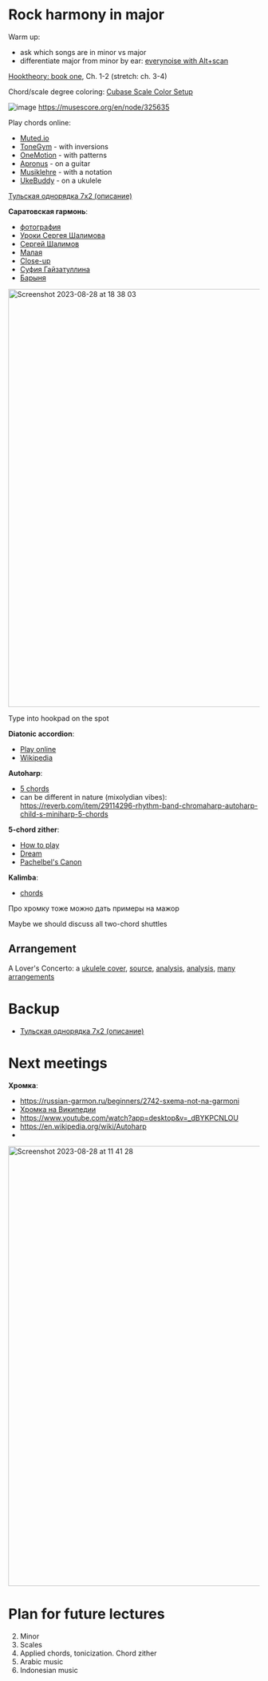 Rock harmony in major
===

Warm up: 
- ask which songs are in minor vs major
- differentiate major from minor by ear: [everynoise with Alt+scan](https://everynoise.com/)

[Hooktheory: book one](https://book-one.hooktheory.com/), Ch. 1-2 (stretch: ch. 3-4)




Chord/scale degree coloring: [Cubase Scale Color Setup](https://steinberg.help/cubase_ai/v12/en/cubase_nuendo/topics/midi_editors/midi_editors_chord_and_scale_colors_r.html)

![image](https://github.com/vpavlenko/study-music/assets/1491908/ca689065-ddc0-4ea4-b1ed-a33d41409800)
https://musescore.org/en/node/325635

Play chords online:
- [Muted.io](https://muted.io/piano-chords/)
- [ToneGym](https://www.tonegym.co/tool/item?id=chord-analyser) - with inversions
- [OneMotion](https://www.onemotion.com/chord-player/) - with patterns
- [Apronus](https://www.apronus.com/music/onlineguitar.htm) - on a guitar
- [Musiklehre](https://www.musiklehre.at/all_piano_chords/) - with a notation
- [UkeBuddy](https://ukebuddy.com/ukulele-chords) - on a ukulele


[Тульская однорядка 7x2 (описание)](https://russian-garmon.ru/other-types/4768-tulskaya-odnoryadka)

**Саратовская гармонь**:
- [фотография](https://static.insales-cdn.com/images/products/1/7251/370883667/48d63b71_c839_11e6_92a6_001e67103b78_48d63b9c_c839_11e6_92a6_001e67103b78.jpeg)
- [Уроки Сергея Шалимова](https://youtube.com/playlist?list=PL7_uBQUZXi6zP9HYW15f_sVD15PLp8E8t)
- [Сергей Шалимов](https://www.youtube.com/watch?v=OjV3iDLwZKU)
- [Малая](https://www.youtube.com/watch?v=KPJxInrMvbY)
- [Close-up](https://www.youtube.com/watch?v=0EHDcbM22Rs)
- [Суфия Гайзатуллина](https://www.youtube.com/watch?v=Uxnj4Wce3Q0)
- [Барыня](https://youtu.be/KrtAcXReJOY?si=p89oUB7cPQX068AX&t=45)

<img width="838" alt="Screenshot 2023-08-28 at 18 38 03" src="https://github.com/vpavlenko/study-music/assets/1491908/37c19941-17ea-4d43-8df8-153ec7eac921">

Type into hookpad on the spot


**Diatonic accordion**:
- [Play online](https://www.keyboardaccordion.com/diatonic)
- [Wikipedia](https://en.wikipedia.org/wiki/Diatonic_button_accordion)

**Autoharp**:
- [5 chords](https://youtu.be/HBmlMN9XG6w?si=SmzO43ilkXak_KWK)
- can be different in nature (mixolydian vibes): https://reverb.com/item/29114296-rhythm-band-chromaharp-autoharp-child-s-miniharp-5-chords

**5-chord zither**:
- [How to play](https://youtu.be/ExA9lhy0_cc?si=xaEm0saXD8PIpHp4)
- [Dream](https://www.youtube.com/watch?v=XN1marQo8-8)
- [Pachelbel's Canon](https://www.youtube.com/watch?v=UPCGOHjBuNU)

**Kalimba**:
- [chords](https://youtu.be/4j6RJQ_lTaY?si=2LjouuXawKp9WD-C&t=244)


Про хромку тоже можно дать примеры на мажор

Maybe we should discuss all two-chord shuttles

Arrangement
---

A Lover's Concerto: a [ukulele cover](https://youtu.be/oaFVxuBCwQ8?si=mXdm-8jxlk7VVhce&t=25), [source](https://en.wikipedia.org/wiki/Minuets_in_G_major_and_G_minor), [analysis](https://youtu.be/1XofQPRQGmE?si=iuBxcIL1kHPO11qK), [analysis](https://musescore.com/user/9361256/scores/6809844), [many arrangements](https://musescore.com/sheetmusic?text=lover%27s%20concerto)


Backup
===

- [Тульская однорядка 7x2 (описание)](https://russian-garmon.ru/other-types/4768-tulskaya-odnoryadka)

Next meetings
===

**Хромка**:
- https://russian-garmon.ru/beginners/2742-sxema-not-na-garmoni
- [Хромка на Википедии](https://ru.wikipedia.org/wiki/%D0%A5%D1%80%D0%BE%D0%BC%D0%BA%D0%B0)
- https://www.youtube.com/watch?app=desktop&v=_dBYKPCNLOU
- https://en.wikipedia.org/wiki/Autoharp
- 
<img width="882" alt="Screenshot 2023-08-28 at 11 41 28" src="https://github.com/vpavlenko/study-music/assets/1491908/80013c32-2117-43d9-9f7d-508104c78b50">




Plan for future lectures
===

2. Minor
3. Scales
4. Applied chords, tonicization. Chord zither
5. Arabic music
6. Indonesian music
